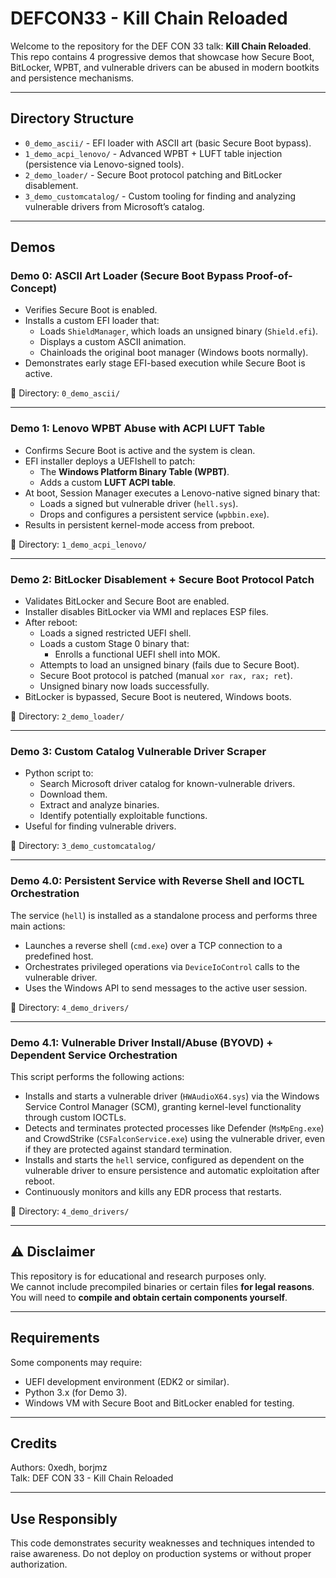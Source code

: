 # DEFCON33 - Kill Chain Reloaded

Welcome to the repository for the DEF CON 33 talk: **Kill Chain Reloaded**.  
This repo contains 4 progressive demos that showcase how Secure Boot, BitLocker, WPBT, and vulnerable drivers can be abused in modern bootkits and persistence mechanisms.

---

## Directory Structure

- `0_demo_ascii/` - EFI loader with ASCII art (basic Secure Boot bypass).
- `1_demo_acpi_lenovo/` - Advanced WPBT + LUFT table injection (persistence via Lenovo-signed tools).
- `2_demo_loader/` - Secure Boot protocol patching and BitLocker disablement.
- `3_demo_customcatalog/` - Custom tooling for finding and analyzing vulnerable drivers from Microsoft’s catalog.

---

## Demos

### Demo 0: ASCII Art Loader (Secure Boot Bypass Proof-of-Concept)
- Verifies Secure Boot is enabled.
- Installs a custom EFI loader that:
  - Loads `ShieldManager`, which loads an unsigned binary (`Shield.efi`).
  - Displays a custom ASCII animation.
  - Chainloads the original boot manager (Windows boots normally).
- Demonstrates early stage EFI-based execution while Secure Boot is active.

📁 Directory: `0_demo_ascii/`

---

### Demo 1: Lenovo WPBT Abuse with ACPI LUFT Table
- Confirms Secure Boot is active and the system is clean.
- EFI installer deploys a UEFIshell to patch:
  - The **Windows Platform Binary Table (WPBT)**.
  - Adds a custom **LUFT ACPI table**.
- At boot, Session Manager executes a Lenovo-native signed binary that:
  - Loads a signed but vulnerable driver (`hell.sys`).
  - Drops and configures a persistent service (`wpbbin.exe`).
- Results in persistent kernel-mode access from preboot.

📁 Directory: `1_demo_acpi_lenovo/`

---

### Demo 2: BitLocker Disablement + Secure Boot Protocol Patch
- Validates BitLocker and Secure Boot are enabled.
- Installer disables BitLocker via WMI and replaces ESP files.
- After reboot:
  - Loads a signed restricted UEFI shell.
  - Loads a custom Stage 0 binary that:
    - Enrolls a functional UEFI shell into MOK.
  - Attempts to load an unsigned binary (fails due to Secure Boot).
  - Secure Boot protocol is patched (manual `xor rax, rax; ret`).
  - Unsigned binary now loads successfully.
- BitLocker is bypassed, Secure Boot is neutered, Windows boots.

📁 Directory: `2_demo_loader/`

---

### Demo 3: Custom Catalog Vulnerable Driver Scraper
- Python script to:
  - Search Microsoft driver catalog for known-vulnerable drivers.
  - Download them.
  - Extract and analyze binaries.
  - Identify potentially exploitable functions.
- Useful for finding vulnerable drivers.

📁 Directory: `3_demo_customcatalog/`

---

### Demo 4.0: Persistent Service with Reverse Shell and IOCTL Orchestration

The service (`hell`) is installed as a standalone process and performs three main actions:

- Launches a reverse shell (`cmd.exe`) over a TCP connection to a predefined host.
- Orchestrates privileged operations via `DeviceIoControl` calls to the vulnerable driver.
- Uses the Windows API to send messages to the active user session.

📁 Directory: `4_demo_drivers/`

---

### Demo 4.1: Vulnerable Driver Install/Abuse (BYOVD) + Dependent Service Orchestration

This script performs the following actions:

- Installs and starts a vulnerable driver (`HWAudioX64.sys`) via the Windows Service Control Manager (SCM), granting kernel-level functionality through custom IOCTLs.
- Detects and terminates protected processes like Defender (`MsMpEng.exe`) and CrowdStrike (`CSFalconService.exe`) using the vulnerable driver, even if they are protected against standard termination.
- Installs and starts the `hell` service, configured as dependent on the vulnerable driver to ensure persistence and automatic exploitation after reboot.
- Continuously monitors and kills any EDR process that restarts.

📁 Directory: `4_demo_drivers/`

---

## ⚠️ Disclaimer

This repository is for educational and research purposes only.  
We cannot include precompiled binaries or certain files **for legal reasons**.  
You will need to **compile and obtain certain components yourself**.

---

## Requirements

Some components may require:
- UEFI development environment (EDK2 or similar).
- Python 3.x (for Demo 3).
- Windows VM with Secure Boot and BitLocker enabled for testing.

---

## Credits

Authors: 0xedh, borjmz  
Talk: DEF CON 33 - Kill Chain Reloaded  

---

## Use Responsibly

This code demonstrates security weaknesses and techniques intended to raise awareness. Do not deploy on production systems or without proper authorization.
